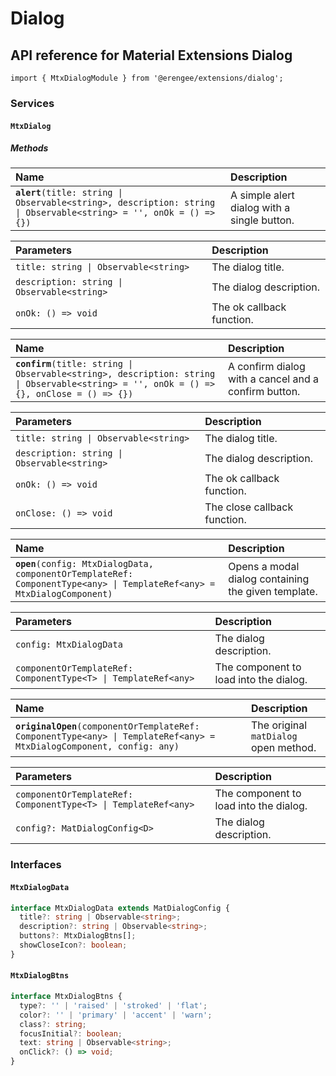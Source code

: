 # Dialog

## API reference for Material Extensions Dialog

`import { MtxDialogModule } from '@erengee/extensions/dialog';`

### Services

#### `MtxDialog`

##### Methods

| Name | Description |
| :--- | :--- |
| **`alert`**`(title: string \| Observable<string>, description: string \| Observable<string> = '', onOk = () => {})` | A simple alert dialog with a single button. |

| Parameters | Description |
| :--- | :--- |
| `title: string \| Observable<string>` | The dialog title. |
| `description: string \| Observable<string>` | The dialog description.  |
| `onOk: () => void` | The ok callback function. |

| Name | Description |
| :--- | :--- |
| **`confirm`**`(title: string \| Observable<string>, description: string \| Observable<string> = '', onOk = () => {}, onClose = () => {})` | A confirm dialog with a cancel and a confirm button. |

| Parameters | Description |
| :--- | :--- |
| `title: string \| Observable<string>` | The dialog title. |
| `description: string \| Observable<string>` | The dialog description. |
| `onOk: () => void` | The ok callback function. |
| `onClose: () => void` | The close callback function. |

| Name | Description |
| :--- | :--- |
| **`open`**`(config: MtxDialogData, componentOrTemplateRef: ComponentType<any> \| TemplateRef<any> = MtxDialogComponent)` | Opens a modal dialog containing the given template. |

| Parameters | Description |
| :--- | :--- |
| `config: MtxDialogData` | The dialog description. |
| `componentOrTemplateRef: ComponentType<T> \| TemplateRef<any>` | The component to load into the dialog. |

| Name | Description |
| :--- | :--- |
| **`originalOpen`**`(componentOrTemplateRef: ComponentType<any> \| TemplateRef<any> = MtxDialogComponent, config: any)` | The original `matDialog` open method. |

| Parameters | Description |
| :--- | :--- |
| `componentOrTemplateRef: ComponentType<T> \| TemplateRef<any>` | The component to load into the dialog. |
| `config?: MatDialogConfig<D>` | The dialog description. |

### Interfaces

#### `MtxDialogData`

```ts
interface MtxDialogData extends MatDialogConfig {
  title?: string | Observable<string>;
  description?: string | Observable<string>;
  buttons?: MtxDialogBtns[];
  showCloseIcon?: boolean;
}
```

#### `MtxDialogBtns`

```ts
interface MtxDialogBtns {
  type?: '' | 'raised' | 'stroked' | 'flat';
  color?: '' | 'primary' | 'accent' | 'warn';
  class?: string;
  focusInitial?: boolean;
  text: string | Observable<string>;
  onClick?: () => void;
}
```
